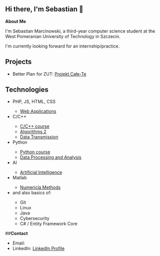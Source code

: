 ## Hi there, I'm Sebastian 👋

<b>About Me</b>

I'm Sebastian Marcinowski, a third-year computer science student at the West Pomeranian University of Technology in Szczecin.

I'm currently looking forward for an internship/practice.


## <b>Projects</b>
<ul>
  <li>Better Plan for ZUT: <a href="https://github.com/sebastianmarcinowski/BetterPlan-Projekt-CaleTe">Projekt Całe-Te</a></li>
</ul>


## <b>Technologies</b>
<ul>
  <li>PHP, JS, HTML, CSS</li>
  <ul>
    <li><a href="https://github.com/sebastianmarcinowski/Aplikacje-Internetowe-1">Web Applications</a></li>
  </ul>
  <li>C/C++</li>
    <ul>
      <li>
        <a href="https://github.com/sebastianmarcinowski/UniversityCourses/tree/main/Semester%202/C%20and%20C%2B%2B%20Programming">C/C++ course</a>
      </li>
      <li>
        <a href="https://github.com/sebastianmarcinowski/UniversityCourses/tree/main/Semester%203/Algorithms%202">Algorithms 2</a>  
      </li>
      <li>
        <a href="https://github.com/sebastianmarcinowski/UniversityCourses/tree/main/Semester%204/Data%20Transmission">Data Transmission</a>
      </li>
    </ul>
  <li>Python</li>
    <ul>
      <li>
        <a href="https://github.com/sebastianmarcinowski/UniversityCourses/tree/main/Semester%203/Python">Python course</a>
      </li>
      <li>
        <a href="https://github.com/sebastianmarcinowski/UniversityCourses/tree/main/Semester%204/Data%20Processing%20and%20Analysis%20(PiAD)">Data Processing and Analysis</a>
      </li>
    </ul>
  <li>AI</li>
    <ul>
      <li>
        <a href="https://github.com/sebastianmarcinowski/UniversityCourses/tree/main/Semester%205/Artificial%20Intelligence">Artificial Intelligence</a>
      </li>
    </ul>
  <li>Matlab</li>
    <ul>
      <li>
        <a href="https://github.com/sebastianmarcinowski/UniversityCourses/tree/main/Semester%203/Numerical%20Methods">Numericla Methods</a>
      </li>
    </ul>
  <li>and also basics of:</li>
  <ul>
    <li>Git</li>
    <li>Linux</li>
    <li>Java</li>
    <li>Cybersecurity</li>
    <li>C# / Entity Framework Core</li>
  </ul>
</ul>

##<b>Contact</b>
<ul>
  <li>Email:</li>
  <li>LinkedIn: <a href="https://www.linkedin.com/in/sebastian-marcinowski-65620b351/">LinkedIn Profile</a></li>
</ul>
